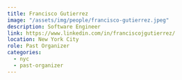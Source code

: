 ```yaml
---
title: Francisco Gutierrez
image: "/assets/img/people/francisco-gutierrez.jpeg"
description: Software Engineer
link: https://www.linkedin.com/in/franciscojgutierrez/
location: New York City
role: Past Organizer
categories:
  - nyc
  - past-organizer
---
```

